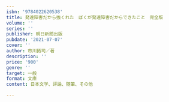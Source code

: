```yaml
---
isbn: '9784022620538'
title: 発達障害だから強くれた　ぼくが発達障害だからできたこと　完全版
volume: ''
series: ''
publisher: 朝日新聞出版
pubdate: '2021-07-07'
cover: ''
author: 市川拓司／著
description: ''
price: '900'
genre: ''
target: 一般
format: 文庫
content: 日本文学、評論、随筆、その他

---
```

